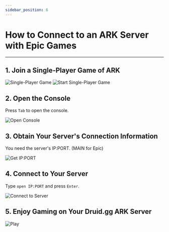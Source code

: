 ```yaml
---
sidebar_position: 6
---
```


# How to Connect to an ARK Server with Epic Games
---

## 1. Join a Single-Player Game of ARK

![Single-Player Game](/img/ark/single_player.png)
![Start Single-Player Game](/img/ark/single_player_2.png)

## 2. Open the Console

Press `Tab` to open the console.

![Open Console](/img/ark/open_console.png)

## 3. Obtain Your Server's Connection Information

You need the server's IP:PORT. (MAIN for Epic)

![Get IP:PORT](/img/ark/get_ip_port.png)

## 4. Connect to Your Server

Type `open IP:PORT` and press `Enter`.

![Connect to Server](/img/ark/connect_server.png)

## 5. Enjoy Gaming on Your Druid.gg ARK Server

![Play](/img/ark/enjoy_gaming.png)
